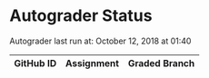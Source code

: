 # Autograder Status
Autograder last run at: October 12, 2018 at 01:40

| GitHub ID | Assignment | Graded Branch |
|-----------|------------|---------------|
